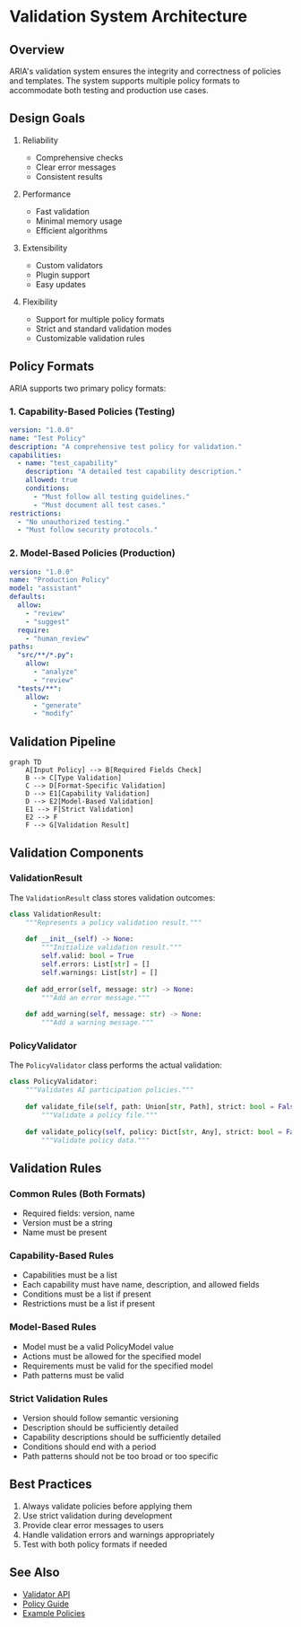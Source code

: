 # Validation System Architecture

## Overview

ARIA's validation system ensures the integrity and correctness of policies and templates. The system supports multiple policy formats to accommodate both testing and production use cases.

## Design Goals

1. Reliability
   - Comprehensive checks
   - Clear error messages
   - Consistent results

2. Performance
   - Fast validation
   - Minimal memory usage
   - Efficient algorithms

3. Extensibility
   - Custom validators
   - Plugin support
   - Easy updates

4. Flexibility
   - Support for multiple policy formats
   - Strict and standard validation modes
   - Customizable validation rules

## Policy Formats

ARIA supports two primary policy formats:

### 1. Capability-Based Policies (Testing)

```yaml
version: "1.0.0"
name: "Test Policy"
description: "A comprehensive test policy for validation."
capabilities:
  - name: "test_capability"
    description: "A detailed test capability description."
    allowed: true
    conditions:
      - "Must follow all testing guidelines."
      - "Must document all test cases."
restrictions:
  - "No unauthorized testing."
  - "Must follow security protocols."
```

### 2. Model-Based Policies (Production)

```yaml
version: "1.0.0"
name: "Production Policy"
model: "assistant"
defaults:
  allow:
    - "review"
    - "suggest"
  require:
    - "human_review"
paths:
  "src/**/*.py":
    allow:
      - "analyze"
      - "review"
  "tests/**":
    allow:
      - "generate"
      - "modify"
```

## Validation Pipeline

```mermaid
graph TD
    A[Input Policy] --> B[Required Fields Check]
    B --> C[Type Validation]
    C --> D[Format-Specific Validation]
    D --> E1[Capability Validation]
    D --> E2[Model-Based Validation]
    E1 --> F[Strict Validation]
    E2 --> F
    F --> G[Validation Result]
```

## Validation Components

### ValidationResult

The `ValidationResult` class stores validation outcomes:

```python
class ValidationResult:
    """Represents a policy validation result."""
    
    def __init__(self) -> None:
        """Initialize validation result."""
        self.valid: bool = True
        self.errors: List[str] = []
        self.warnings: List[str] = []
    
    def add_error(self, message: str) -> None:
        """Add an error message."""
        
    def add_warning(self, message: str) -> None:
        """Add a warning message."""
```

### PolicyValidator

The `PolicyValidator` class performs the actual validation:

```python
class PolicyValidator:
    """Validates AI participation policies."""
    
    def validate_file(self, path: Union[str, Path], strict: bool = False) -> ValidationResult:
        """Validate a policy file."""
        
    def validate_policy(self, policy: Dict[str, Any], strict: bool = False) -> ValidationResult:
        """Validate policy data."""
```

## Validation Rules

### Common Rules (Both Formats)
- Required fields: version, name
- Version must be a string
- Name must be present

### Capability-Based Rules
- Capabilities must be a list
- Each capability must have name, description, and allowed fields
- Conditions must be a list if present
- Restrictions must be a list if present

### Model-Based Rules
- Model must be a valid PolicyModel value
- Actions must be allowed for the specified model
- Requirements must be valid for the specified model
- Path patterns must be valid

### Strict Validation Rules
- Version should follow semantic versioning
- Description should be sufficiently detailed
- Capability descriptions should be sufficiently detailed
- Conditions should end with a period
- Path patterns should not be too broad or too specific

## Best Practices

1. Always validate policies before applying them
2. Use strict validation during development
3. Provide clear error messages to users
4. Handle validation errors and warnings appropriately
5. Test with both policy formats if needed

## See Also

- [Validator API](../api/validator.md)
- [Policy Guide](../guides/inheritance.md)
- [Example Policies](../examples/basic-policy.yml)
